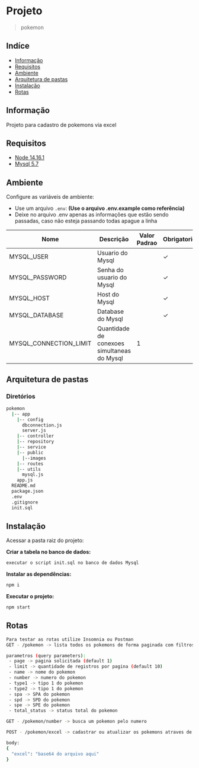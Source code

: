 # Projeto
> pokemon

## Indíce
* [Informação](#informação)
* [Requisitos](#requisitos)
* [Ambiente](#ambiente)
* [Arquitetura de pastas](#arquitetura-de-pastas)
* [Instalação](#instalação)
* [Rotas](#rotas)

## Informação
Projeto para cadastro de pokemons via excel

## Requisitos
* [Node 14.16.1](https://nodejs.org/en/)
* [Mysql 5.7](https://www.mysql.com/)

## Ambiente
Configure as variáveis de ambiente:
* Use um arquivo `.env`: **(Use o arquivo .env.example como referência)**
* Deixe no arquivo .env apenas as informações que estão sendo passadas, caso não esteja passando todas apague a linha

| Nome                           | Descrição                                                     | Valor Padrao | Obrigatorio |
|--------------------------------|---------------------------------------------------------------|--------------|-------------|
| MYSQL_USER                     | Usuario do Mysql                                              |              | &check;     |
| MYSQL_PASSWORD                 | Senha do usuario do Mysql                                     |              | &check;     |
| MYSQL_HOST                     | Host do Mysql                                                 |              | &check;     |
| MYSQL_DATABASE                 | Database do Mysql                                             |              | &check;     |
| MYSQL_CONNECTION_LIMIT         | Quantidade de conexoes simultaneas do Mysql                   |      1       |             |

## Arquitetura de pastas
### Diretórios
```bash
pokemon
  |-- app
    |-- config
      dbconnection.js
      server.js
    |-- controller
    |-- repository
    |-- service
    |-- public
      |--images
    |-- routes
    |-- utils
      mysql.js
    app.js
  README.md
  package.json
  .env
  .gitignore
  init.sql	
```

## Instalação

Acessar a pasta raiz do projeto:

**Criar a tabela no banco de dados:**

```sh
executar o script init.sql no banco de dados Mysql
```

**Instalar as dependências:**

```sh
npm i
```

**Executar o projeto:**

```sh
npm start
```

## Rotas

```bash
Para testar as rotas utilize Insomnia ou Postman
GET - /pokemon -> lista todos os pokemons de forma paginada com filtros (query na url)

parametros (query parameters):
 - page -> pagina solicitada (default 1)
 - limit -> quantidade de registros por pagina (default 10)
 - name -> nome do pokemon
 - number -> numero do pokemon
 - type1 -> tipo 1 do pokemon
 - type2 -> tipo 1 do pokemon
 - spa -> SPA do pokemon
 - spd -> SPD do pokemon
 - spe -> SPE do pokemon
 - total_status -> status total do pokemon
```

```bash
GET - /pokemon/number -> busca um pokemon pelo numero
```

```bash
POST - /pokemon/excel -> cadastrar ou atualizar os pokemons atraves de uma planilha

body:
{
  "excel": "base64 do arquivo aqui"
}
```
